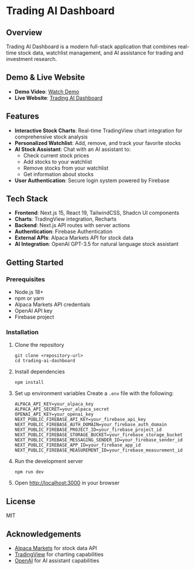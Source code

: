 # Trading AI Dashboard

## Overview

Trading AI Dashboard is a modern full-stack application that combines real-time stock data, watchlist management, and AI assistance for trading and investment research.

## Demo & Live Website

-   **Demo Video**: [Watch Demo](https://www.loom.com/share/a66d125818a949febf268c4b88b91b20?sid=0a4c86fe-79d1-4dae-bcea-bb32a8f17cbf)
-   **Live Website**: [Trading AI Dashboard](https://trading-ai-wheat.vercel.app/)

## Features

-   **Interactive Stock Charts**: Real-time TradingView chart integration for comprehensive stock analysis
-   **Personalized Watchlist**: Add, remove, and track your favorite stocks
-   **AI Stock Assistant**: Chat with an AI assistant to:
    -   Check current stock prices
    -   Add stocks to your watchlist
    -   Remove stocks from your watchlist
    -   Get information about stocks
-   **User Authentication**: Secure login system powered by Firebase

## Tech Stack

-   **Frontend**: Next.js 15, React 19, TailwindCSS, Shadcn UI components
-   **Charts**: TradingView integration, Recharts
-   **Backend**: Next.js API routes with server actions
-   **Authentication**: Firebase Authentication
-   **External APIs**: Alpaca Markets API for stock data
-   **AI Integration**: OpenAI GPT-3.5 for natural language stock assistant

## Getting Started

### Prerequisites

-   Node.js 18+
-   npm or yarn
-   Alpaca Markets API credentials
-   OpenAI API key
-   Firebase project

### Installation

1. Clone the repository

    ```
    git clone <repository-url>
    cd trading-ai-dashboard
    ```

2. Install dependencies

    ```
    npm install
    ```

3. Set up environment variables
   Create a `.env` file with the following:

    ```
    ALPACA_API_KEY=your_alpaca_key
    ALPACA_API_SECRET=your_alpaca_secret
    OPENAI_API_KEY=your_openai_key
    NEXT_PUBLIC_FIREBASE_API_KEY=your_firebase_api_key
    NEXT_PUBLIC_FIREBASE_AUTH_DOMAIN=your_firebase_auth_domain
    NEXT_PUBLIC_FIREBASE_PROJECT_ID=your_firebase_project_id
    NEXT_PUBLIC_FIREBASE_STORAGE_BUCKET=your_firebase_storage_bucket
    NEXT_PUBLIC_FIREBASE_MESSAGING_SENDER_ID=your_firebase_sender_id
    NEXT_PUBLIC_FIREBASE_APP_ID=your_firebase_app_id
    NEXT_PUBLIC_FIREBASE_MEASUREMENT_ID=your_firebase_measurement_id
    ```

4. Run the development server

    ```
    npm run dev
    ```

5. Open [http://localhost:3000](http://localhost:3000) in your browser

## License

MIT

## Acknowledgements

-   [Alpaca Markets](https://alpaca.markets/) for stock data API
-   [TradingView](https://www.tradingview.com/) for charting capabilities
-   [OpenAI](https://openai.com/) for AI assistant capabilities
